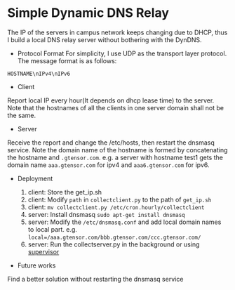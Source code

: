 # Simple Dynamic DNS Relay

The IP of the servers in campus network keeps changing due to DHCP, thus I build a local DNS relay server without bothering with the DynDNS.

* Protocol Format
For simplicity, I use UDP as the transport layer protocol. The message format is as follows:
```
HOSTNAME\nIPv4\nIPv6
```

* Client

Report local IP every hour(It depends on dhcp lease time) to the server.
Note that the hostnames of all the clients in one server domain shall not be the same.

* Server

Receive the report and change the /etc/hosts, then restart the dnsmasq service.
Note the domain name of the hostname is formed by concatenating the hostname and `.gtensor.com`.
e.g. a server with hostname test1 gets the domain name `aaa.gtensor.com` for ipv4 and `aaa6.gtensor.com` for ipv6.

* Deployment
	1. client: Store the get_ip.sh
	2. client: Modify `path` in `collectclient.py` to the path of `get_ip.sh`
	3. client: `mv collectclient.py /etc/cron.hourly/collectclient`
    4. server: Install dnsmasq `sudo apt-get install dnsmasq`
    5. server: Modify the `/etc/dnsmasq.conf` and add local domain names to local part. e.g. `local=/aaa.gtensor.com/bbb.gtensor.com/ccc.gtensor.com/`
    6. server: Run the collectserver.py in the background or using [supervisor](https://supervisord.org/)

* Future works

Find a better solution without restarting the dnsmasq service

